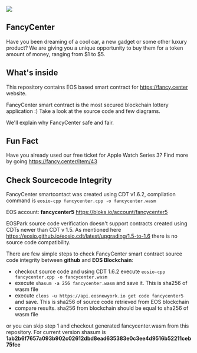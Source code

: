 ![](https://assets.fancy.center/assets/og_img_optimized.jpg)

## FancyCenter
Have you been dreaming of a cool car, a new gadget or some other luxury product? We are giving you a unique opportunity to buy them for a token amount of money, ranging from $1 to $5.

## What's inside
This repository contains EOS based smart contract for <https://fancy.center> website.

FancyCenter smart contract is the most secured blockchain lottery application :) Take a look at the source code and few diagrams. 

We'll explain why FancyCenter safe and fair.

## Fun Fact
Have you already used our free ticket for Apple Watch Series 3? Find more by going <https://fancy.center/item/43>

## Check Sourcecode Integrity
FancyCenter smartcontact was created using CDT v1.6.2, compilation command is ```eosio-cpp fancycenter.cpp -o fancycenter.wasm```

EOS account: **fancycenter5** <https://bloks.io/account/fancycenter5>

EOSPark source code verification doesn't support contracts created using CDTs newer than CDT v 1.5.
As mentioned here <https://eosio.github.io/eosio.cdt/latest/upgrading/1.5-to-1.6> there is no source code compatibility.

There are few simple steps to check FancyCenter smart contract source code integrity between **github** and **EOS Blockchain**:
 - checkout source code and using CDT 1.6.2 execute ```eosio-cpp fancycenter.cpp -o fancycenter.wasm```
 - execute ```shasum -a 256 fancycenter.wasm``` and save it. This is sha256 of wasm file
 - execute ```cleos -u https://api.eosnewyork.io get code fancycenter5``` and save. This is sha256 of source code retrieved from EOS blockchain
 - compare results. sha256 from blockchain should be equal to sha256 of wasm file
 
 or you can skip step 1 and checkout generated fancycenter.wasm from this repository. For current version shasum is **1ab2b6f7657a093b902c02612dbd8ead635383e0c3ee4d9516b52211ceb75fce**
